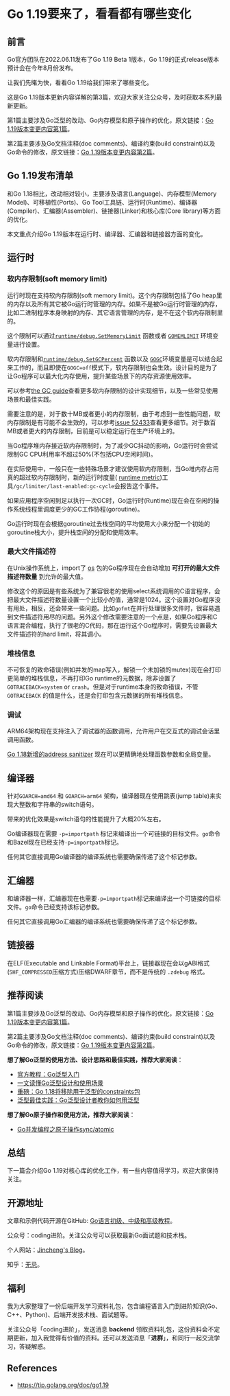 # Go 1.19要来了，看看都有哪些变化

## 前言

Go官方团队在2022.06.11发布了Go 1.19 Beta 1版本，Go 1.19的正式release版本预计会在今年8月份发布。

让我们先睹为快，看看Go 1.19给我们带来了哪些变化。

这是Go 1.19版本更新内容详解的第3篇，欢迎大家关注公众号，及时获取本系列最新更新。

第1篇主要涉及Go泛型的改动、Go内存模型和原子操作的优化，原文链接：[Go 1.19版本变更内容第1篇](https://mp.weixin.qq.com/s?__biz=Mzg2MTcwNjc1Mg==&mid=2247484179&idx=1&sn=215ea3f092460118b2bc975935015874&chksm=ce124c7cf965c56a7c310b1059683d065810bd18368669d3d42a6cbbb0370d1593979a63620c#rd)。

第2篇主要涉及Go文档注释(doc comments)、编译约束(build constraint)以及Go命令的修改，原文链接：[Go 1.19版本变更内容第2篇](https://mp.weixin.qq.com/s?__biz=Mzg2MTcwNjc1Mg==&mid=2247484188&idx=1&sn=c14bafb1f89b3b3f988452c5a5f32884&chksm=ce124c73f965c5651a688c42561b02e38253b60943c77a0a6ad7b45621b4296d9e1acd47de7a#rd)。

## Go 1.19发布清单

和Go 1.18相比，改动相对较小，主要涉及语言(Language)、内存模型(Memory Model)、可移植性(Ports)、Go Tool工具链、运行时(Runtime)、编译器(Compiler)、汇编器(Assembler)、链接器(Linker)和核心库(Core library)等方面的优化。

本文重点介绍Go 1.19版本在运行时、编译器、汇编器和链接器方面的变化。

## 运行时

###  软内存限制(soft memory limit)

运行时现在支持软内存限制(soft memory limit)。这个内存限制包括了Go heap里的内存以及所有其它被Go运行时管理的内存。如果不是被Go运行时管理的内存，比如二进制程序本身映射的内存、其它语言管理的内存，是不在这个软内存限制里的。

这个限制可以通过[`runtime/debug.SetMemoryLimit`](https://tip.golang.org/pkg/runtime/debug/#SetMemoryLimit) 函数或者 [`GOMEMLIMIT`](https://tip.golang.org/pkg/runtime/#hdr-Environment_Variables) 环境变量进行设置。

软内存限制和[`runtime/debug.SetGCPercent`](https://tip.golang.org/pkg/runtime/debug/#SetGCPercent) 函数以及 [`GOGC`](https://tip.golang.org/pkg/runtime/#hdr-Environment_Variables)环境变量是可以结合起来工作的，而且即使在`GOGC=off`模式下，软内存限制也会生效。设计目的是为了让Go程序可以最大化内存使用，提升某些场景下的内存资源使用效率。

可以参考[the GC guide](https://tip.golang.org/doc/gc-guide)查看更多软内存限制的设计实现细节，以及一些常见使用场景和最佳实践。

需要注意的是，对于数十MB或者更小的内存限制，由于考虑到一些性能问题，软内存限制是有可能不会生效的，可以参考[issue 52433](https://go.dev/issue/52433)查看更多细节。对于数百MB或者更大的内存限制，目前是可以稳定运行在生产环境上的。

当Go程序堆内存接近软内存限制时，为了减少GC抖动的影响，Go运行时会尝试限制GC CPU利用率不超过50%(不包括CPU空闲时间)。

在实际使用中，一般只在一些特殊场景才建议使用软内存限制，当Go堆内存占用真的超过软内存限制时，新的运行时度量( [runtime metric](https://tip.golang.org/pkg/runtime/metrics/#hdr-Supported_metrics))工具`/gc/limiter/last-enabled:gc-cycle`会报告这个事件。

如果应用程序空闲到足以执行一次GC时，Go运行时(Runtime)现在会在空闲的操作系统线程里调度更少的GC工作协程(goroutine)。

Go运行时现在会根据goroutine过去栈空间的平均使用大小来分配一个初始的goroutine栈大小，提升栈空间的分配和使用效率。

### 最大文件描述符

在Unix操作系统上，import了 [os](https://tip.golang.org/pkg/os/) 包的Go程序现在会自动增加 **可打开的最大文件描述符数量** 到允许的最大值。

修改这个的原因是有些系统为了兼容很老的使用select系统调用的C语言程序，会把最大文件描述符数量设置一个比较小的值，通常是1024。这个设置对Go程序没有用处，相反，还会带来一些问题。比如`gofmt`在并行处理很多文件时，很容易遇到文件描述符用尽的问题。另外这个修改需要注意的一个点是，如果Go程序和C语言混合编程，执行了很老的C代码，那在运行这个Go程序时，需要先设置最大文件描述符的hard limit，将其调小。

### 堆栈信息

不可恢复的致命错误(例如并发的map写入，解锁一个未加锁的mutex)现在会打印更简单的堆栈信息，不再打印Go runtime的元数据，除非设置了`GOTRACEBACK=system` or `crash`。但是对于runtime本身的致命错误，不管`GOTRACEBACK` 的值是什么，还是会打印包含元数据的所有堆栈信息。

### 调试

ARM64架构现在支持注入了调试器的函数调用，允许用户在交互式的调试会话里调用函数。

 [Go 1.18新增的address sanitizer](https://tip.golang.org/doc/go1.18#go-build-asan) 现在可以更精确地处理函数参数和全局变量。

## 编译器

针对`GOARCH=amd64` 和 `GOARCH=arm64` 架构，编译器现在使用跳表(jump table)来实现大整数和字符串的switch语句。

带来的优化效果是switch语句的性能提升了大概20%左右。

Go编译器现在需要 `-p=importpath` 标记来编译出一个可链接的目标文件。`go`命令和Bazel现在已经支持`-p=importpath`标记。

任何其它直接调用Go编译器的编译系统也需要确保传递了这个标记参数。

## 汇编器

和编译器一样，汇编器现在也需要`-p=importpath`标记来编译出一个可链接的目标文件。`go`命令已经支持该标记参数。

任何其它直接调用Go汇编器的编译系统也需要确保传递了这个标记参数。

## 链接器

在ELF(Executable and Linkable Format)平台上，链接器现在会以gABI格式(`SHF_COMPRESSED`压缩方式)压缩DWARF章节，而不是传统的 `.zdebug` 格式。

## 推荐阅读

第1篇主要涉及Go泛型的改动、Go内存模型和原子操作的优化，原文链接：[Go 1.19版本变更内容第1篇](https://mp.weixin.qq.com/s?__biz=Mzg2MTcwNjc1Mg==&mid=2247484179&idx=1&sn=215ea3f092460118b2bc975935015874&chksm=ce124c7cf965c56a7c310b1059683d065810bd18368669d3d42a6cbbb0370d1593979a63620c#rd)。

第2篇主要涉及Go文档注释(doc comments)、编译约束(build constraint)以及Go命令的修改，原文链接：[Go 1.19版本变更内容第2篇](https://mp.weixin.qq.com/s?__biz=Mzg2MTcwNjc1Mg==&mid=2247484188&idx=1&sn=c14bafb1f89b3b3f988452c5a5f32884&chksm=ce124c73f965c5651a688c42561b02e38253b60943c77a0a6ad7b45621b4296d9e1acd47de7a#rd)。

**想了解Go泛型的使用方法、设计思路和最佳实践，推荐大家阅读**：

* [官方教程：Go泛型入门](https://mp.weixin.qq.com/s?__biz=Mzg2MTcwNjc1Mg==&mid=2247483720&idx=1&sn=57ec4877dfd364a59deacf1e74a4fb66&chksm=ce124e27f965c731432dcc89d1e0563cf84baaef482eaa068a91bee61f10cf85b433923b83b4&token=1782465473&lang=zh_CN#rd)
* [一文读懂Go泛型设计和使用场景](https://mp.weixin.qq.com/s?__biz=Mzg2MTcwNjc1Mg==&mid=2247483731&idx=1&sn=b2258b28e2f3c16b065a5a1b22c15b0d&chksm=ce124e3cf965c72a6a22e0ed15deda8238567407bbd7157a79753fc8b605727ab2153009493c&token=1782465473&lang=zh_CN#rd)
* [重磅：Go 1.18将移除用于泛型的constraints包](https://mp.weixin.qq.com/s?__biz=Mzg2MTcwNjc1Mg==&mid=2247483855&idx=1&sn=6ab4aeb140a1a08268dc8a0284a6f375&chksm=ce124ea0f965c7b6776061960d71e4ffb30484a82041f5b1d4786c4b49c4ffabc07a28b1cd48&token=1782465473&lang=zh_CN#rd)
* [泛型最佳实践：Go泛型设计者教你如何用泛型](https://mp.weixin.qq.com/s?__biz=Mzg2MTcwNjc1Mg==&mid=2247484015&idx=1&sn=576b2d8b84b3a8ce5bdd6952c2b84062&chksm=ce124d00f965c416b07dcb81c4dcb9cf75859b2787d4f00ec8c80b37ca42e58cc651420a3b33&token=1782465473&lang=zh_CN#rd)

**想了解Go原子操作和使用方法，推荐大家阅读**：

* [Go并发编程之原子操作sync/atomic](https://mp.weixin.qq.com/s?__biz=Mzg2MTcwNjc1Mg==&mid=2247484082&idx=1&sn=934787c9829391ba743bd611818ad0e2&chksm=ce124dddf965c4cb7d0f2d9d001ab4b7d949fbe87c4c8b7ee8d7498946824ec9aa6581cfe986&token=1782465473&lang=zh_CN#rd)



## 总结

下一篇会介绍Go 1.19对核心库的优化工作，有一些内容值得学习，欢迎大家保持关注。



## 开源地址

文章和示例代码开源在GitHub: [Go语言初级、中级和高级教程](https://github.com/jincheng9/go-tutorial)。

公众号：coding进阶。关注公众号可以获取最新Go面试题和技术栈。

个人网站：[Jincheng's Blog](https://jincheng9.github.io/)。

知乎：[无忌](https://www.zhihu.com/people/thucuhkwuji)。



## 福利

我为大家整理了一份后端开发学习资料礼包，包含编程语言入门到进阶知识(Go、C++、Python)、后端开发技术栈、面试题等。

关注公众号「coding进阶」，发送消息 **backend** 领取资料礼包，这份资料会不定期更新，加入我觉得有价值的资料。还可以发送消息「**进群**」，和同行一起交流学习，答疑解惑。



## References

* https://tip.golang.org/doc/go1.19